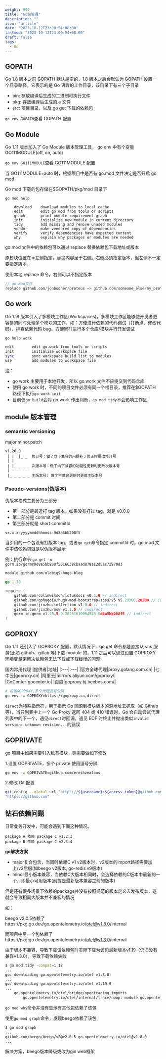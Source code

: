 ```yaml
---
weight: 999
title: "Go包管理"
description: ""
icon: "article"
date: "2023-10-12T23:00:54+08:00"
lastmod: "2023-10-12T23:00:54+08:00"
draft: false
tags:
  - Go
---
```


## GOPATH

Go 1.8 版本之前 GOPATH 默认是空的，1.8 版本之后会默认为 GOPATH 设置一个目录路径，它表示的是 Go 语言的工作目录，该目录下有三个子目录

- bin: 存放编译后生成的二进制可执行文件
- pkg: 存放编译后生成的.a 文件
- src: 项目目录，以及 go get 下载的依赖包

`go env GOPATH`查看 GOPATH 配置

## Go Module

Go 1.11 版本加入了 Go Module 版本管理工具， go env 中有个变量 GO111MODULE(off, on, auto)

`go env GO111MODULE`查看 GO111MODULE 配置

当 GO111MODULE=auto 时，根据项目中是否有 go.mod 文件决定是否开启 go mod

Go mod 下载的包存储在$GOPATH/pkg/mod 目录下

`go mod help`

```plaintext
	download    download modules to local cache
	edit        edit go.mod from tools or scripts
	graph       print module requirement graph
	init        initialize new module in current directory
	tidy        add missing and remove unused modules
	vendor      make vendored copy of dependencies
	verify      verify dependencies have expected content
	why         explain why packages or modules are needed
```

go.mod 文件中的依赖包可以通过 replace 替换依赖包下载地址或版本

原模块位置在=>左侧指定，替换内容居于右侧。右侧必须指定版本，但左侧不一定要指定版本，

使用本地 replace 命令，右侧可以不指定版本

```go
// go.mod文件
replace github.com/jonbodner/proteus => github.com/someone_else/my_proteus v1.0.0
```

## Go work

Go 1.18 版本引入了多模块工作区(Workspaces)，多模块工作区能够使开发者更容易的同时处理多个模块的工作，如：方便进行依赖的代码调试（打断点、修改代码）、排查依赖代码 bug。方便同时进行多个仓库/模块并行开发调试

`go help work`

```bash
edit        edit go.work from tools or scripts
init        initialize workspace file
sync        sync workspace build list to modules
use         add modules to workspace file
```

注：

- go work 主要用于本地开发，所以 go.work 文件不应提交到代码仓库
- 使用 go work 时，不同的项目文件必须有同一个根目录，推荐在$GOPATH 路径下执行`go work init`
- 目前仅`go build`会对 go.work 作出判断，`go mod tidy`不会影响工作区

## module 版本管理

### semantic versioning

major.minor.patch
```plaintext
v1.26.0
 | |  |_ _  修订号：做了向下兼容的问题补丁修正时更改修订号
 | |
 | |_ _ _ _ 次版本号：做了向下兼容的功能性更新时更改次版本号
 |
 |_ _ _ _ _ 主版本号: 做了不兼容更新时更改主版本号
```

### Pseudo-versions(伪版本)

伪版本格式主要分为三部分

- 第一部分是最近打 tag 版本，如果没有打过 tag，就是 v0.0.0
- 第二部分是 commit 时间
- 第三部分就是 short commitId

```
vx.x.x-yyyymmddhhmmss-9d8a5bb208f5
```

当引用的一个包没有打版本 tag，或者`go get`命令指定 commitId 时，go.mod 文件中该依赖包就是以伪版本展示

例：执行命令 `go get -u gorm.io/gorm@9d8a5bb208f5616638cbaad878a12d5ac73970d3`

```go
module github.com/oldbig9/hugo-blog

go 1.20

require (
	github.com/colinwilson/lotusdocs v0.1.0 // indirect
	github.com/gohugoio/hugo-mod-bootstrap-scss/v5 v5.20300.20200 // indirect
	github.com/jinzhu/inflection v1.0.0 // indirect
	github.com/jinzhu/now v1.1.5 // indirect
	gorm.io/gorm v1.25.5-0.20231010064548-9d8a5bb208f5 // indirect
)
```

## GOPROXY

Go 1.11 还引入了 GOPROXY 配置，默认情况下，go get 命令都是直接从 vcs 服务(比如 github、gitlab 等)下载 module 的，1.11 之后可以通过设置 GOPROXY 环境变量来解决依赖包无法下载或下载缓慢的问题

国内常用代理
|提供者|地址|
|:---|:---|
|官方全球代理|proxy.golang.com.cn|
|七牛云|goproxy.cn|
|阿里云|mirrors.aliyun.com/goproxy/|
|GoCenter|gocenter.io|
|百度|goproxy.bj.bcebos.com/|

```bash
# 设置GOPROXY,多个代理逗号分隔
go env -w GOPROXY=https://goproxy.cn,direct
```

`direct`为特殊指示符，用于指示 Go 回源到模块版本的源地址去抓取（如 Github 等），当只列表中上一个 Go Proxy 返回 404 或 410 错误时，Go 会自动尝试代理列表中的下一个，遇见`direct`时回源，遇见 EOF 时终止并抛出类似`invalid version: unknown revision...`的错误

## GOPRIVATE

go 项目中如果需要引入私有模块，则需要做如下修改

1.设置 GOPRIVATE，多个 private 使用逗号分隔

```bash
go env -w GOPRIVATE=github.com/ereshzealous
```

2.修改 Git 配置

```bash
git config --global url."https://${username}:${access_token}@github.com".insteadOf /
"https://github.com"
```

## 钻石依赖问题

日常业务开发中，可能会遇到下面这种情况。

```plaintext
package A 依赖 package C v1.2.3
package B 依赖 package C v2.3.4
```

**go解决方案**

- major复合包含，当同时依赖C v1 v2版本时，v2版本的import路径需要加上/v2后缀(如beego v2版本, go-redis v9版本)
- minor最小版本兼容，当依赖C大版本相同时，会选择依赖的C版本中最新的一个，即最小可用版本(前提是最新版本兼容之前的版本)

但是还有很多场景下依赖的package并没有按照规范的版本定义去发布版本，这就会导致相同大版本并不兼容的情况

如：

beego v2.0.5依赖了https://pkg.go.dev/go.opentelemetry.io/otel@v1.8.0/internal

而项目中另一个包依赖了https://pkg.go.dev/go.opentelemetry.io/otel@v1.3.0/internal

由于版本不兼容，导致下载该依赖包时实际下载为该包最新版本v1.19（仍旧没有兼容v1.3.0），导致下载依赖失败

```bash
$ go mod tidy -compat=1.17
...
go: downloading go.opentelemetry.io/otel v1.8.0
...
go: downloading go.opentelemetry.io/otel v1.19.0
...
	go.opentelemetry.io/otel/bridge/opentracing imports
        go.opentelemetry.io/otel/internal/trace/noop: module go.opentelemetry.io/otel@latest found (v1.19.0), but does not contain package go.opentelemetry.io/otel/internal/trace/noop
```

`go mod why`命令并没有显示有其他包依赖了该包

使用`go mod graph`命令，发现beego依赖了该包
```bash
$ go mod graph
...
github.com/beego/beego/v2@v2.0.5 go.opentelemetry.io/otel@v1.8.0
...
```

解决方案，beego版本降级或改为gin web框架